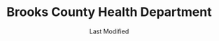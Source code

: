---
layout: location-page
date: Last Modified
description: "Local COVID-19 testing is available at Brooks County Health Department in Quitman, Georgia, USA."
permalink: "locations/georgia/quitman/brooks-county-health-department/"
tags:
  - locations
  - georgia
title: Brooks County Health Department
uniqueName: brooks-county-health-department
state: Georgia
stateAbbr: GA
hood: "Quitman"
address: "500 East Courtland"
city: "Quitman"
zip: "31643"
zipsNearby: "32013 32331 32333 32052 32053 32336 32059 32060 32064 32337 32062 32340 32341 32066 32343 32344 32345 32347 32348 32350 32355 32357 32301 32302 32303 32304 32305 32306 32307 32308 32309 32310 32311 32312 32313 32314 32315 32316 32317 32318 32395 32399 32361 32094 32096 32362 31620 31622 31623 39815 31624 31716 39817 39819 31625 31720 31722 31626 31727 39827 39828 39829 31730 31627 31733 39834 31738 31629 31744 31630 31747 31749 31631 39852 31753 31632 31756 31634 31760 31635 31636 31637 31765 31638 31768 31776 31788 31769 31639 31641 39870 31771 31773 31774 31775 31778 31642 31739 31779 31781 31782 31643 31645 31784 31647 31648 31649 31789 31790 31791 31757 31758 31792 31799 31793 31794 31795 31601 31602 31603 31604 31605 31606 31698 31699 39897 31650" 
mapUrl: "http://maps.apple.com/?q=Brooks+County+Health+Department&address=500+East+Courtland,Quitman,Georgia,31643"
locationType: Drive-thru
phone: "229-263-7585"
website: "https://dph.georgia.gov/locations/brooks-county-health-department"
onlineBooking: undefined
closed: undefined
closedUpdate: May 23rd, 2020
notes: "By appointment only."
days: M-Tu
hours: 8:30AM-5PM
ctaMessage: Learn more
ctaUrl: "https://dph.georgia.gov/locations/brooks-county-health-department"
---